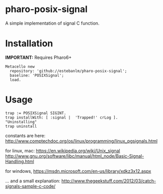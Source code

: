 # pharo-posix-signal
A simple implementation of signal C function.

# Installation
**IMPORTANT:** Requires Pharo6+

```Smalltalk
Metacello new 
  repository: 'github://estebanlm/pharo-posix-signal';
  baseline: 'POSIXSignal';
  load.
```

# Usage
```Smalltalk
trap := POSIXSignal SIGINT.
trap installWith: [ :signal |  'Trapped!' crLog ].
"Uninstalling"
trap uninstall
```
constants are here: 
http://www.comptechdoc.org/os/linux/programming/linux_pgsignals.html

for linux, mac: 
https://en.wikipedia.org/wiki/Unix_signal
http://www.gnu.org/software/libc/manual/html_node/Basic-Signal-Handling.html

for windows, 
https://msdn.microsoft.com/en-us/library/xdkz3x12.aspx

... and a small explanation: 
http://www.thegeekstuff.com/2012/03/catch-signals-sample-c-code/

